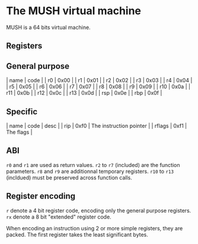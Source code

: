 # The MUSH virtual machine

MUSH is a 64 bits virtual machine.

## Registers

## General purpose

| name | code |
| r0   | 0x00 |
| r1   | 0x01 |
| r2   | 0x02 |
| r3   | 0x03 |
| r4   | 0x04 |
| r5   | 0x05 |
| r6   | 0x06 |
| r7   | 0x07 |
| r8   | 0x08 |
| r9   | 0x09 |
| r10  | 0x0a |
| r11  | 0x0b |
| r12  | 0x0c |
| r13  | 0x0d |
| rsp  | 0x0e |
| rbp  | 0x0f |

## Specific

| name   | code | desc                    |
| rip    | 0xf0 | The instruction pointer |
| rflags | 0xf1 | The flags               |

## ABI

`r0` and `r1` are used as return values.
`r2` to `r7` (included) are the function parameters.
`r8` and `r9` are additionnal temporary registers.
`r10` to `r13` (incldued) must be preserved across function calls.

## Register encoding

`r` denote a 4 bit register code, encoding only the general purpose registers.
`rx` denote a 8 bit "extended" register code.

When encoding an instruction using 2 or more simple registers, they are packed. The first register takes the least significant bytes.
